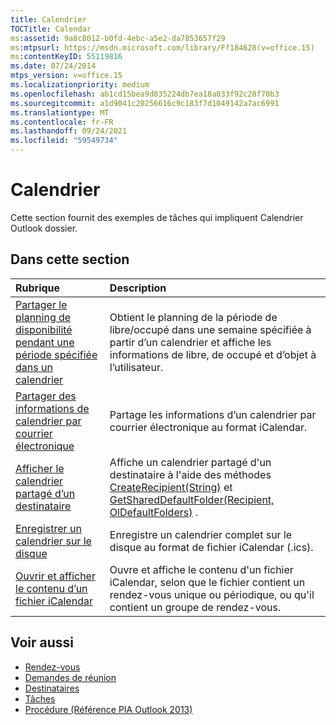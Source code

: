 ```yaml
---
title: Calendrier
TOCTitle: Calendar
ms:assetid: 9a8c8012-b0fd-4ebc-a5e2-da7853657f29
ms:mtpsurl: https://msdn.microsoft.com/library/Ff184628(v=office.15)
ms:contentKeyID: 55119816
ms.date: 07/24/2014
mtps_version: v=office.15
ms.localizationpriority: medium
ms.openlocfilehash: ab1cd15bea9d035224db7ea18a033f92c28f70b3
ms.sourcegitcommit: a1d9041c20256616c9c183f7d1049142a7ac6991
ms.translationtype: MT
ms.contentlocale: fr-FR
ms.lasthandoff: 09/24/2021
ms.locfileid: "59549734"
---
```

# <a name="calendar"></a>Calendrier

Cette section fournit des exemples de tâches qui impliquent Calendrier Outlook dossier.

## <a name="in-this-section"></a>Dans cette section

|Rubrique|Description|
|:----|:----------|
|[Partager le planning de disponibilité pendant une période spécifiée dans un calendrier](how-to-share-free-busy-schedule-within-a-specified-period-in-a-calendar.md)  |Obtient le planning de la période de libre/occupé dans une semaine spécifiée à partir d’un calendrier et affiche les informations de libre, de occupé et d’objet à l’utilisateur.|
|[Partager des informations de calendrier par courrier électronique](how-to-share-calendar-information-through-e-mail.md)  |Partage les informations d’un calendrier par courrier électronique au format iCalendar.|
|[Afficher le calendrier partagé d’un destinataire](how-to-display-a-shared-calendar-of-a-recipient.md)  |Affiche un calendrier partagé d'un destinataire à l'aide des méthodes [CreateRecipient(String)](https://msdn.microsoft.com/library/bb609962\(v=office.15\)) et [GetSharedDefaultFolder(Recipient, OlDefaultFolders)](https://msdn.microsoft.com/library/bb644850\(v=office.15\)) .|
|[Enregistrer un calendrier sur le disque](how-to-save-a-calendar-to-disk.md)  |Enregistre un calendrier complet sur le disque au format de fichier iCalendar (.ics).|
|[Ouvrir et afficher le contenu d’un fichier iCalendar](how-to-open-and-display-the-contents-of-an-icalendar-file.md)  |Ouvre et affiche le contenu d'un fichier iCalendar, selon que le fichier contient un rendez-vous unique ou périodique, ou qu'il contient un groupe de rendez-vous.|

## <a name="see-also"></a>Voir aussi

- [Rendez-vous](appointments.md)
- [Demandes de réunion](meeting-requests.md)
- [Destinataires](recipients.md)
- [Tâches](tasks.md)
- [Procédure (Référence PIA Outlook 2013)](how-do-i-outlook-2013-pia-reference.md)

